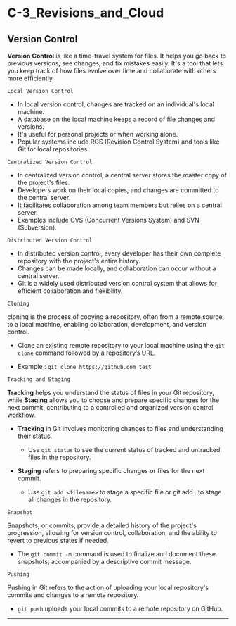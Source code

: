 # C-3_Revisions_and_Cloud
## Version Control
**Version Control** is like a time-travel system for files. It helps you go back to previous versions, see changes, and fix mistakes easily. It's a tool that lets you keep track of how files evolve over time and collaborate with others more efficiently.

`Local Version Control`

- In local version control, changes are tracked on an individual's local machine.
- A database on the local machine keeps a record of file changes and versions.
- It's useful for personal projects or when working alone.
- Popular systems include RCS (Revision Control System) and tools like Git for local repositories.

`Centralized Version Control`

- In centralized version control, a central server stores the master copy of the project's files.
- Developers work on their local copies, and changes are committed to the central server.
- It facilitates collaboration among team members but relies on a central server.
- Examples include CVS (Concurrent Versions System) and SVN (Subversion).

`Distributed Version Control`

- In distributed version control, every developer has their own complete repository with the project's entire history.
- Changes can be made locally, and collaboration can occur without a central server.
- Git is a widely used distributed version control system that allows for efficient collaboration and flexibility.

`Cloning`

cloning is the process of copying a repository, often from a remote source, to a local machine, enabling collaboration, development, and version control.

- Clone an existing remote repository to your local machine using the `git clone` command followed by a repository’s URL.

- Example : `git clone https://github.com test`

`Tracking and Staging`

**Tracking** helps you understand the status of files in your Git repository, while **Staging** allows you to choose and prepare specific changes for the next commit, contributing to a controlled and organized version control workflow.

- **Tracking** in Git involves monitoring changes to files and understanding their status.

    - Use `git status` to see the current status of tracked and untracked files in the repository.

- **Staging** refers to preparing specific changes or files for the next commit.

    - Use `git add <filename>` to stage a specific file or git add . to stage all changes in the repository.

`Snapshot`

Snapshots, or commits, provide a detailed history of the project's progression, allowing for version control, collaboration, and the ability to revert to previous states if needed.

- The `git commit -m` command is used to finalize and document these snapshots, accompanied by a descriptive commit message.

`Pushing`

Pushing in Git refers to the action of uploading your local repository's commits and changes to a remote repository.

- `git push` uploads your local commits to a remote repository on GitHub.


***


<!-- Blog Article (2-3 paragraphs with code sample)
Dictionary / Flash Cards
Notes in outline form
Fill-in-the-blank worksheet of key concepts


What is Version Control?
What is cloning in Git?
What is the command to track and stage files?
What is the command to take a snapshot of your changed files?
What is the command to send your changed files to Github? -->
